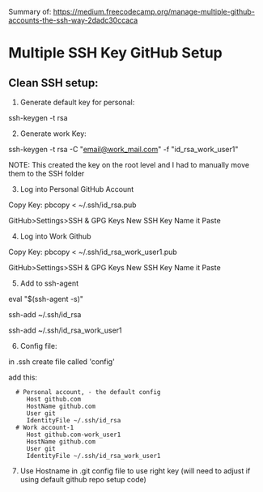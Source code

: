 Summary of:
https://medium.freecodecamp.org/manage-multiple-github-accounts-the-ssh-way-2dadc30ccaca


# Multiple SSH Key GitHub Setup


## Clean SSH setup:


1) Generate default key for personal:


ssh-keygen -t rsa


2) Generate work Key:


ssh-keygen -t rsa -C "email@work_mail.com" -f "id_rsa_work_user1"


NOTE: This created the key on the root level and I had to manually move them to the SSH folder


3) Log into Personal GitHub Account


Copy Key: pbcopy < ~/.ssh/id_rsa.pub


GitHub>Settings>SSH & GPG Keys  New SSH Key  Name it   Paste


4) Log into Work Github


Copy Key: pbcopy < ~/.ssh/id_rsa_work_user1.pub


GitHub>Settings>SSH & GPG Keys  New SSH Key  Name it   Paste


5) Add to ssh-agent


eval "$(ssh-agent -s)"


ssh-add ~/.ssh/id_rsa

ssh-add ~/.ssh/id_rsa_work_user1

6) Config file:

in .ssh create file called 'config'

add this:


      # Personal account, - the default config
         Host github.com
         HostName github.com
         User git
         IdentityFile ~/.ssh/id_rsa
      # Work account-1
         Host github.com-work_user1    
         HostName github.com
         User git
         IdentityFile ~/.ssh/id_rsa_work_user1
   
   
7) Use Hostname in .git config file to use right key (will need to adjust if using default github repo setup code)
